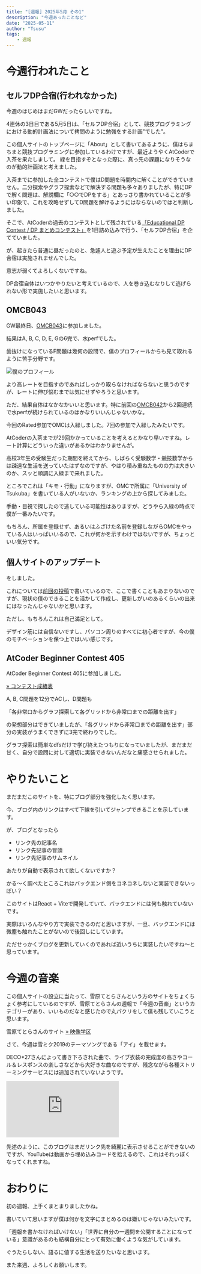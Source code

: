 ```yaml
---
title: "[週報] 2025年5月 その1"
description: "今週あったことなど"
date: "2025-05-11"
author: "Tsusu"
tags:
    - 週報
---
```


# 今週行われたこと
## セルフDP合宿(行われなかった)
今週のはじめはまだGWだったらしいですね。

4連休の3日目である5月5日は、「セルフDP合宿」として、競技プログラミングにおける動的計画法について拷問のように勉強をする計画"でした"。

この個人サイトのトップページに「About」として書いてあるように、僕はちまちまと競技プログラミングに参加しているわけですが、最近ようやくAtCoderで入茶を果たしまして。
緑を目指すぞとなった際に、真っ先の課題になりそうなのが動的計画法と考えました。

入茶までに参加した全コンテストで僕はD問題を時間内に解くことができていません。二分探索やグラフ探索などで解決する問題も多々ありましたが、特にDPで解く問題は、解説欄に「○○でDPをする」とあっさり書かれていることが多い印象で、これを攻略せずしてD問題を解けるようにはならないのではと判断しました。

そこで、AtCoderの過去のコンテストとして残されている[「Educational DP Contest / DP まとめコンテスト」](https://atcoder.jp/contests/dp)を1日詰め込みで行う、「セルフDP合宿」を企てていました。

が、起きたら普通に昼だったのと、急遽人と遊ぶ予定が生えたことを理由にDP合宿は実施されませんでした。

意志が弱くてよろしくないですね。

DP合宿自体はいつかやりたいと考えているので、人を巻き込むなりして逃げられない形で実施したいと思います。

## OMCB043
GW最終日、[OMCB043](https://onlinemathcontest.com/contests/omcb043)に参加しました。

結果はA, B, C, D, E, Gの6完で、水perfでした。

歯抜けになっているF問題は幾何の設問で、僕のプロフィールからも見て取れるように苦手分野です。

![僕のプロフィール](/blogImages/2025/0511/250511_01.png)

より高レートを目指すのであればしっかり取らなければならないと思うのですが、レートに伸び悩むまでは気にせずやろうと思います。

ただ、結果自体はなかなかいいと思います。特に前回の[OMCB042](https://onlinemathcontest.com/contests/omcb042)から2回連続で水perfが続けられているのはかなりいいんじゃないかな。

今回のRated参加でOMCは入緑しました。7回の参加で入緑したみたいです。

AtCoderの入茶までが29回かかっていることを考えるとかなり早いですね。レート計算にどういった違いがあるかはわかりませんが。

高校3年生の受験生だった期間を終えてから、しばらく受験数学・競技数学からは疎遠な生活を送っていたはずなのですが、やはり積み重ねたものの力は大きいのか、スッと順調に入緑まで来れました。

ところでこれは「キモ・行動」になりますが、OMCで所属に「University of Tsukuba」を書いている人がいないか、ランキングの上から探してみました。

手動・目視で探したので逃している可能性はありますが、どうやら入緑の時点で僕が一番みたいです。

もちろん、所属を登録せず、あるいはふざけた名前を登録しながらOMCをやっている人はいっぱいいるので、これが何かを示すわけではないですが、ちょっといい気分です。

## 個人サイトのアップデート

をしました。

これについては[前回の投稿](https://tsusu0409.com/blog/2025-05-10)で書いているので、ここで書くこともあまりないのですが、現状の僕のできることを活かして作成し、更新しがいのあるくらいの出来にはなったんじゃないかと思います。

ただし、もちろんこれは自己満足として。

デザイン筋には自信ないですし、パソコン周りのすべてに初心者ですが、今の僕のモチベーションを保つ上ではいい感じです。

## AtCoder Beginner Contest 405
AtCoder Beginner Contest 405に参加しました。

[&raquo; コンテスト成績表](https://atcoder.jp/users/tsusu0409/history/share/abc405)

A, B, C問題を12分でACし、D問題も

「各非常口からグラフ探索して各グリッドから非常口までの距離を出す」

の発想部分はできていましたが、「各グリッドから非常口までの距離を出す」部分の実装がうまくできずに3完で終わりでした。

グラフ探索は簡単なdfsだけで学び終えたつもりになっていましたが、まだまだ甘く、自分で設問に対して適切に実装できないんだなと痛感させられました。

# やりたいこと
まだまだこのサイトを、特にブログ部分を強化したく思います。

今、ブログ内のリンクはすべて下線を引いてジャンプできることを示しています。

が、ブログとなったら

- リンク先の記事名
- リンク先記事の冒頭
- リンク先記事のサムネイル

あたりが自動で表示されて欲しくないですか？

かる～く調べたところこれはバックエンド側をコネコネしないと実装できないっぽい？

このサイトはReact + Viteで開発していて、バックエンドには何も触れていないです。

実際はいろんなやり方で実装できるのだと思いますが、一旦、バックエンドには微塵も触れたことがないので後回しにしています。

ただせっかくブログを更新していくのであれば近いうちに実装したいですね～と思っています。

# 今週の音楽
この個人サイトの設立に当たって、雪原てとらさんという方のサイトをちょくちょく参考にしているのですが、雪原てとらさんの週報で「今週の音楽」というカテゴリーがあり、いいものだなと感じたので丸パクリをして僕も残していこうと思います。

雪原てとらさんのサイト [&raquo; 映像学区](https://eizo-gak.com/)

さて、今週は雪ミク2019のテーマソングである「アイ」を載せます。

DECO*27さんによって書き下ろされた曲で、ライブ衣装の完成度の高さやコール＆レスポンスの楽しさなどから大好きな曲なのですが、残念ながら各種ストリーミングサービスには追加されていないようです。

<iframe  src="https://www.youtube.com/embed/RHqOdDG3Jjg" title="【初音ミク】DECO*27 - アイ / AI【オリジナルMV】" frameborder="0" allow="accelerometer; autoplay; clipboard-write; encrypted-media; gyroscope; picture-in-picture; web-share" referrerpolicy="strict-origin-when-cross-origin" allowfullscreen></iframe>

先述のように、このブログはまだリンク先を綺麗に表示させることができないのですが、YouTubeは動画から埋め込みコードを拾えるので、これはそれっぽくなってくれますね。

# おわりに
初の週報、上手くまとまりましたかね。

書いていて思いますが僕は何かを文字にまとめるのは嫌いじゃないみたいです。

「週報を書かなければいけない」「世界に自分の一週間を公開することになっている」意識があるのも結構自分にとって有効に働くような気がしています。

ぐうたらしない、語るに値する生活を送りたいなと思います。

また来週、よろしくお願いします。